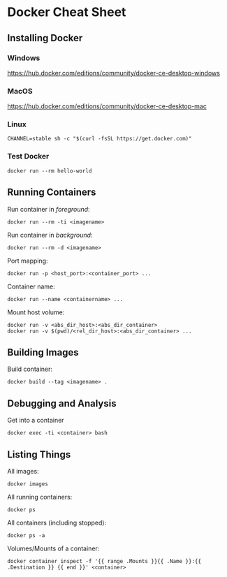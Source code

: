 # Docker Cheat Sheet

## Installing Docker

### Windows
https://hub.docker.com/editions/community/docker-ce-desktop-windows

### MacOS
https://hub.docker.com/editions/community/docker-ce-desktop-mac

### Linux

    CHANNEL=stable sh -c "$(curl -fsSL https://get.docker.com)"

### Test Docker

    docker run --rm hello-world


## Running Containers
Run container in *foreground*:

    docker run --rm -ti <imagename>

Run container in *background*:

    docker run --rm -d <imagename>

Port mapping:

    docker run -p <host_port>:<container_port> ...

Container name:

    docker run --name <containername> ...

Mount host volume:

    docker run -v <abs_dir_host>:<abs_dir_container>
    docker run -v $(pwd)/<rel_dir_host>:<abs_dir_container> ...


## Building Images
Build container:

    docker build --tag <imagename> .


## Debugging and Analysis
Get into a container

    docker exec -ti <container> bash


## Listing Things

All images:

    docker images

All running containers:

    docker ps

All containers (including stopped):

    docker ps -a

Volumes/Mounts of a container:

    docker container inspect -f '{{ range .Mounts }}{{ .Name }}:{{ .Destination }} {{ end }}' <container>

